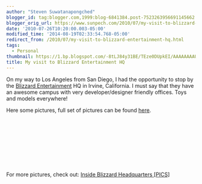 ```yaml
---
author: "Steven Suwatanapongched"
blogger_id: tag:blogger.com,1999:blog-6841384.post-7523263956691145662
blogger_orig_url: https://www.sunpech.com/2010/07/my-visit-to-blizzard-entertainment-hq.html
date: '2010-07-26T10:20:00.003-05:00'
modified_time: '2014-08-19T02:33:54.768-05:00'
redirect_from: /2010/07/my-visit-to-blizzard-entertainment-hq.html
tags:
  - Personal
thumbnail: https://1.bp.blogspot.com/-8tLJ84y31BE/TEze0DUpkEI/AAAAAAAAUHA/6a5d4SBGIqY/s600/IMG_1625.JPG
title: My visit to Blizzard Entertainment HQ
---
```



On my way to Los Angeles from San Diego, I had the opportunity to stop by the <a href="https://www.blizzard.com/">Blizzard Entertainment</a> HQ in Irvine, California.  I must say that they have an awesome campus with very developer/designer friendly offices.  Toys and models everywhere!

Here some pictures, full set of pictures can be found <a href="https://picasaweb.google.com/101693597219413173200/2010July25BlizzardEntertainmentHQVisit">here</a>.

<a href="https://1.bp.blogspot.com/-8tLJ84y31BE/TEze0DUpkEI/AAAAAAAAUHA/6a5d4SBGIqY/s600/IMG_1625.jpg" alt="" ><img   border="0"  src="https://1.bp.blogspot.com/-8tLJ84y31BE/TEze0DUpkEI/AAAAAAAAUHA/6a5d4SBGIqY/s600/IMG_1625.jpg" alt=""  /></a>

<a href="https://3.bp.blogspot.com/-HZwLvNs6qM8/TEze2V6TJ6I/AAAAAAAAUHI/0_Ca5BAZGiM/s600/IMG_1626.jpg" alt="" ><img   border="0"  src="https://3.bp.blogspot.com/-HZwLvNs6qM8/TEze2V6TJ6I/AAAAAAAAUHI/0_Ca5BAZGiM/s600/IMG_1626.jpg" alt=""  /></a>

<a href="https://3.bp.blogspot.com/-sBskaPuZVzM/TEzfUfYi5RI/AAAAAAAAUI8/JG2U10yP2J8/s600/IMG_1637.jpg" alt="" ><img   border="0"  src="https://3.bp.blogspot.com/-sBskaPuZVzM/TEzfUfYi5RI/AAAAAAAAUI8/JG2U10yP2J8/s600/IMG_1637.jpg" alt=""  /></a>

<a href="https://4.bp.blogspot.com/-vOc8-4FUxOc/TEzfbjhmPlI/AAAAAAAAUJg/rio1k9WeiOQ/s600/IMG_1641.jpg" alt="" ><img   border="0"  src="https://4.bp.blogspot.com/-vOc8-4FUxOc/TEzfbjhmPlI/AAAAAAAAUJg/rio1k9WeiOQ/s600/IMG_1641.jpg" alt=""  /></a>

<a href="https://1.bp.blogspot.com/-yEW9j4z7ggk/TEzgSVngHKI/AAAAAAAAUNw/wRWOyz0a98Y/s600/IMG_1669.jpg" alt="" ><img   border="0"  src="https://1.bp.blogspot.com/-yEW9j4z7ggk/TEzgSVngHKI/AAAAAAAAUNw/wRWOyz0a98Y/s600/IMG_1669.jpg" alt=""  /></a>

<a href="https://4.bp.blogspot.com/-_vO446I9Uk8/TEzg5SbXRlI/AAAAAAAAUQ8/azuK21ceXAw/s600/IMG_1692.jpg" alt="" ><img   border="0"  src="https://4.bp.blogspot.com/-_vO446I9Uk8/TEzg5SbXRlI/AAAAAAAAUQ8/azuK21ceXAw/s600/IMG_1692.jpg" alt=""  /></a>

<a href="https://2.bp.blogspot.com/-MNT-a7fzrwM/TEzg-Mn7eJI/AAAAAAAAURM/4g8KpYM_Zkw/s600/IMG_1694.jpg" alt="" ><img   border="0"  src="https://2.bp.blogspot.com/-MNT-a7fzrwM/TEzg-Mn7eJI/AAAAAAAAURM/4g8KpYM_Zkw/s600/IMG_1694.jpg" alt=""  /></a>

<a href="https://1.bp.blogspot.com/-JUGPTTVxZ60/TEzhuGOKK4I/AAAAAAAAUVA/5RSCYPRHdss/s600/IMG_1725.jpg" alt="" ><img   border="0"  src="https://1.bp.blogspot.com/-JUGPTTVxZ60/TEzhuGOKK4I/AAAAAAAAUVA/5RSCYPRHdss/s600/IMG_1725.jpg" alt=""  /></a>

<a href="https://4.bp.blogspot.com/-dAYi8VtWMvA/TEzh_scMFDI/AAAAAAAAUWM/Kup1RvLeI3A/s600/IMG_1738.jpg" alt="" ><img   border="0"  src="https://4.bp.blogspot.com/-dAYi8VtWMvA/TEzh_scMFDI/AAAAAAAAUWM/Kup1RvLeI3A/s600/IMG_1738.jpg" alt=""  /></a>

<a href="https://3.bp.blogspot.com/-obmGKbeqqsk/TEziFMEw9KI/AAAAAAAAUWk/iXbMKP3mVL0/s600/IMG_1741.jpg" alt="" ><img   border="0"  src="https://3.bp.blogspot.com/-obmGKbeqqsk/TEziFMEw9KI/AAAAAAAAUWk/iXbMKP3mVL0/s600/IMG_1741.jpg" alt=""  /></a>

For more pictures, check out: <a href="https://www.techxav.com/2009/12/22/inside-blizzard-hq-pics/">Inside Blizzard Headquarters [PICS]</a>